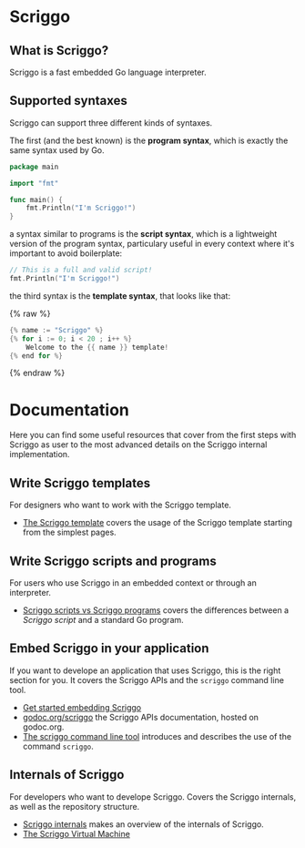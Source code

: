 # Scriggo

<!-- <img src="images/logo.png" alt="logo" style="width:70%;"> -->

## What is Scriggo?

Scriggo is a fast embedded Go language interpreter.

## Supported syntaxes

Scriggo can support three different kinds of syntaxes.

The first (and the best known) is the **program syntax**, which is exactly the same syntax used by Go.

```go
package main

import "fmt"

func main() {
    fmt.Println("I'm Scriggo!")
}
```

a syntax similar to programs is the **script syntax**, which is a lightweight version of the program syntax, particulary useful
in every context where it's important to avoid boilerplate:

```go
// This is a full and valid script!
fmt.Println("I'm Scriggo!")
```

the third syntax is the **template syntax**, that looks like that:

{% raw %}
```go
{% name := "Scriggo" %}
{% for i := 0; i < 20 ; i++ %}
    Welcome to the {{ name }} template!
{% end for %}
```
{% endraw %}

# Documentation

Here you can find some useful resources that cover from the first steps with Scriggo as user to the most advanced details on the Scriggo internal implementation.

## Write Scriggo templates

For designers who want to work with the Scriggo template.

- [The Scriggo template](/doc/users/template.md) covers the usage of the Scriggo template starting from the simplest pages.

## Write Scriggo scripts and programs

For users who use Scriggo in an embedded context or through an interpreter.

- [Scriggo scripts vs Scriggo programs](/doc/users/script-program-differences.html) covers the differences between a _Scriggo script_ and a standard Go program.

## Embed Scriggo in your application

If you want to develope an application that uses Scriggo, this is the right section for you.
It covers the Scriggo APIs and the `scriggo` command line tool.

- [Get started embedding Scriggo]()
- [godoc.org/scriggo]() the Scriggo APIs documentation, hosted on godoc.org.
- [The scriggo command line tool]() introduces and describes the use of the command `scriggo`.

## Internals of Scriggo

For developers who want to develope Scriggo.
Covers the Scriggo internals, as well as the repository structure.

- [Scriggo internals](doc/developers/internals.md) makes an overview of the internals of Scriggo.
- [The Scriggo Virtual Machine](/doc/developers/vm.md)


